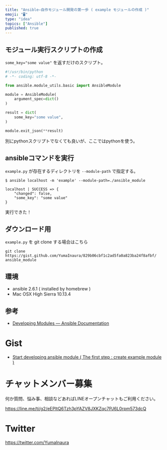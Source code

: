```yaml
---
title: "Ansible—自作モジュール開発の第一歩 ( example モジュールの作成 )"
emoji: "🖥"
type: "idea"
topics: ["Ansible"]
published: true
---
```


## モジュール実行スクリプトの作成

`some_key="some value"` を返すだけのスクリプト。

```ansible_module/example.py
#!/usr/bin/python
# -*- coding: utf-8 -*-

from ansible.module_utils.basic import AnsibleModule

module = AnsibleModule(
    argument_spec=dict()
)

result = dict(
    some_key="some value",
)

module.exit_json(**result)
```


別にpythonスクリプトでなくても良いが、ここではpythonを使う。


## ansibleコマンドを実行

`example.py` が存在するディレクトリを `--module-path` で指定する。


```
$ ansible localhost -m 'example' --module-path=./ansible_module

localhost | SUCCESS => {
    "changed": false,
    "some_key": "some value"
}
```

実行できた！


## ダウンロード用

`example.py` を git clone する場合はこちら

```
git clone https://gist.github.com/YumaInaura/829b06cbf1c2ad5fa0a823ba24f8afbf/ ansible_module
```

## 環境

- ansible 2.6.1 ( installed by homebrew )
- Mac OSX High Sierra 10.13.4

## 参考

- [Developing Modules — Ansible Documentation](https://docs.ansible.com/ansible/2.5/dev_guide/developing_modules.html)


# Gist

- [Start developing ansible module ( The first step : create example module )](https://gist.github.com/YumaInaura/829b06cbf1c2ad5fa0a823ba24f8afbf)








<!-- Update From Qiita API -->

# チャットメンバー募集


何か質問、悩み事、相談などあればLINEオープンチャットもご利用ください。

https://line.me/ti/g2/eEPltQ6Tzh3pYAZV8JXKZqc7PJ6L0rpm573dcQ





# Twitter


https://twitter.com/YumaInaura


<!-- Update From Qiita API -->


